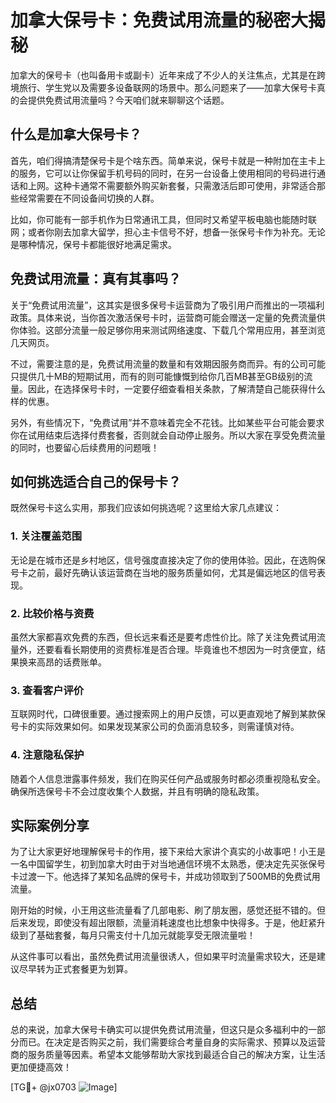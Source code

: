 # 加拿大保号卡：免费试用流量的秘密大揭秘

加拿大的保号卡（也叫备用卡或副卡）近年来成了不少人的关注焦点，尤其是在跨境旅行、学生党以及需要多设备联网的场景中。那么问题来了——加拿大保号卡真的会提供免费试用流量吗？今天咱们就来聊聊这个话题。

## 什么是加拿大保号卡？

首先，咱们得搞清楚保号卡是个啥东西。简单来说，保号卡就是一种附加在主卡上的服务，它可以让你保留手机号码的同时，在另一台设备上使用相同的号码进行通话和上网。这种卡通常不需要额外购买新套餐，只需激活后即可使用，非常适合那些经常需要在不同设备间切换的人群。

比如，你可能有一部手机作为日常通讯工具，但同时又希望平板电脑也能随时联网；或者你刚去加拿大留学，担心主卡信号不好，想备一张保号卡作为补充。无论是哪种情况，保号卡都能很好地满足需求。

## 免费试用流量：真有其事吗？

关于“免费试用流量”，这其实是很多保号卡运营商为了吸引用户而推出的一项福利政策。具体来说，当你首次激活保号卡时，运营商可能会赠送一定量的免费流量供你体验。这部分流量一般足够你用来测试网络速度、下载几个常用应用，甚至浏览几天网页。

不过，需要注意的是，免费试用流量的数量和有效期因服务商而异。有的公司可能只提供几十MB的短期试用，而有的则可能慷慨到给你几百MB甚至GB级别的流量。因此，在选择保号卡时，一定要仔细查看相关条款，了解清楚自己能获得什么样的优惠。

另外，有些情况下，“免费试用”并不意味着完全不花钱。比如某些平台可能会要求你在试用结束后选择付费套餐，否则就会自动停止服务。所以大家在享受免费流量的同时，也要留心后续费用的问题哦！

## 如何挑选适合自己的保号卡？

既然保号卡这么实用，那我们应该如何挑选呢？这里给大家几点建议：

### 1. 关注覆盖范围
无论是在城市还是乡村地区，信号强度直接决定了你的使用体验。因此，在选购保号卡之前，最好先确认该运营商在当地的服务质量如何，尤其是偏远地区的信号表现。

### 2. 比较价格与资费
虽然大家都喜欢免费的东西，但长远来看还是要考虑性价比。除了关注免费试用流量外，还要看看长期使用的资费标准是否合理。毕竟谁也不想因为一时贪便宜，结果换来高昂的话费账单。

### 3. 查看客户评价
互联网时代，口碑很重要。通过搜索网上的用户反馈，可以更直观地了解到某款保号卡的实际效果如何。如果发现某家公司的负面消息较多，则需谨慎对待。

### 4. 注意隐私保护
随着个人信息泄露事件频发，我们在购买任何产品或服务时都必须重视隐私安全。确保所选保号卡不会过度收集个人数据，并且有明确的隐私政策。

## 实际案例分享

为了让大家更好地理解保号卡的作用，接下来给大家讲个真实的小故事吧！小王是一名中国留学生，初到加拿大时由于对当地通信环境不太熟悉，便决定先买张保号卡过渡一下。他选择了某知名品牌的保号卡，并成功领取到了500MB的免费试用流量。

刚开始的时候，小王用这些流量看了几部电影、刷了朋友圈，感觉还挺不错的。但后来发现，即使没有超出限额，流量消耗速度也比想象中快得多。于是，他赶紧升级到了基础套餐，每月只需支付十几加元就能享受无限流量啦！

从这件事可以看出，虽然免费试用流量很诱人，但如果平时流量需求较大，还是建议尽早转为正式套餐更为划算。

## 总结

总的来说，加拿大保号卡确实可以提供免费试用流量，但这只是众多福利中的一部分而已。在决定是否购买之前，我们需要综合考量自身的实际需求、预算以及运营商的服务质量等因素。希望本文能够帮助大家找到最适合自己的解决方案，让生活更加便捷高效！

[TG💪+ @jx0703 ![Image](https://github.com/user-attachments/assets/dbca1d08-cadb-493c-b0ec-ad6f7a83f270)]